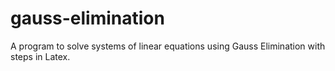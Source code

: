 # gauss-elimination
A program to solve systems of linear equations using Gauss Elimination with steps in Latex.
